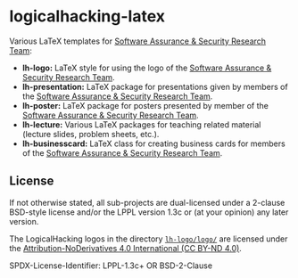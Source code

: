 # logicalhacking-latex
Various LaTeX templates for [Software Assurance & Security Research 
Team](https://logicalhacking.com):

* **lh-logo:** LaTeX style for using the logo of the [Software Assurance 
               & Security Research Team](https://logicalhacking.com).
* **lh-presentation:** LaTeX package for presentations given by members of the 
               [Software Assurance & Security Research Team](https://logicalhacking.com).
* **lh-poster:** LaTeX package for posters presented by member of the 
               [Software Assurance & Security Research Team](https://logicalhacking.com).
* **lh-lecture:** Various LaTeX packages for teaching related material (lecture slides, 
               problem sheets, etc.).
* **lh-businesscard:** LaTeX class for creating business cards for members of the 
               [Software Assurance & Security Research Team](https://logicalhacking.com).

## License
If not otherwise stated, all sub-projects are dual-licensed under a
2-clause BSD-style license and/or the LPPL version 1.3c or (at your 
opinion) any later version.

The LogicalHacking logos in the directory [`lh-logo/logo/`](lh-logo/logo/) 
are licensed under the
[Attribution-NoDerivatives 4.0 International (CC BY-ND 4.0)](https://creativecommons.org/licenses/by-nd/4.0/).

SPDX-License-Identifier: LPPL-1.3c+ OR BSD-2-Clause

